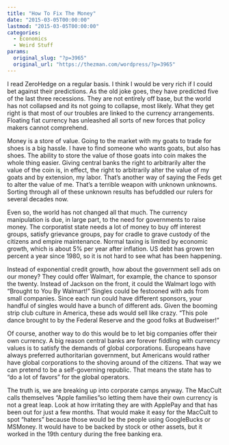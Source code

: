 ```yaml
---
title: "How To Fix The Money"
date: "2015-03-05T00:00:00"
lastmod: "2015-03-05T00:00:00"
categories:
  - Economics
  - Weird Stuff
params:
  original_slug: "?p=3965"
  original_url: "https://thezman.com/wordpress/?p=3965"
---
```


I read ZeroHedge on a regular basis. I think I would be very rich if I
could bet against their predictions. As the old joke goes, they have
predicted five of the last three recessions. They are not entirely off
base, but the world has not collapsed and its not going to collapse,
most likely. What they get right is that most of our troubles are linked
to the currency arrangements. Floating fiat currency has unleashed all
sorts of new forces that policy makers cannot comprehend.

Money is a store of value. Going to the market with my goats to trade
for shoes is a big hassle. I have to find someone who wants goats, but
also has shoes. The ability to store the value of those goats into coin
makes the whole thing easier. Giving central banks the right to
arbitrarily alter the value of the coin is, in effect, the right to
arbitrarily alter the value of my goats and by extension, my labor.
That’s another way of saying the Feds get to alter the value of me.
That’s a terrible weapon with unknown unknowns. Sorting through all of
these unknown results has befuddled our rulers for several decades now.

Even so, the world has not changed all that much. The currency
manipulation is due, in large part, to the need for governments to raise
money. The corporatist state needs a lot of money to buy off interest
groups, satisfy grievance groups, pay for cradle to grave custody of the
citizens and empire maintenance. Normal taxing is limited by economic
growth, which is about 5% per year after inflation. US debt has grown
ten percent a year since 1980, so it is not hard to see what has been
happening.

Instead of exponential credit growth, how about the government sell ads
on our money? They could offer Walmart, for example, the chance to
sponsor the twenty. Instead of Jackson on the front, it could the
Walmart logo with “Brought to You By Walmart!” Singles could be
festooned with ads from small companies. Since each run could have
different sponsors, your handful of singles would have a bunch of
different ads. Given the booming strip club culture in America, these
ads would sell like crazy. “This pole dance brought to by the Federal
Reserve and the good folks at Budweiser!”

Of course, another way to do this would be to let big companies offer
their own currency. A big reason central banks are forever fiddling with
currency values is to satisfy the demands of global corporations.
Europeans have always preferred authoritarian government, but Americans
would rather have global corporations to the shoving around of the
citizens. That way we can pretend to be a self-governing republic. That
means the state has to “do a lot of favors” for the global operators.

The truth is, we are breaking up into corporate camps anyway. The
MacCult calls themselves “Apple families”so letting them have their own
currency is not a great leap. Look at how irritating they are with
ApplePay and that has been out for just a few months. That would make it
easy for the MacCult to spot “haters” because those would be the people
using GoogleBucks or MSMoney. It would have to be backed by stock or
other assets, but it worked in the 19th century during the free banking
era.

